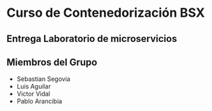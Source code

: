 # Curso de Contenedorización BSX
 
## Entrega Laboratorio de microservicios

## Miembros del Grupo
  - Sebastian Segovia
  - Luis Aguilar
  - Victor Vidal
  - Pablo Arancibia
